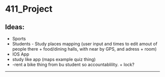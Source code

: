 # 411_Project

## Ideas: 
- Sports
- Students - Study places mapping (user input and times to edit amout of people there + food/dining halls, with near by GPS, and adress + room) 
- IOS App
- study like app (maps example quiz thing) 
- -rent a bike thing from bu student so accountablility. + lock? 
---
